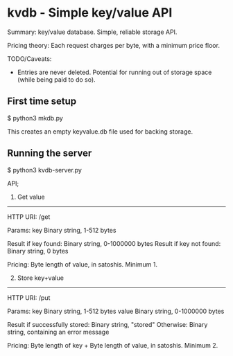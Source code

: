 
kvdb - Simple key/value API
===========================

Summary:  key/value database.  Simple, reliable storage API.

Pricing theory:  Each request charges per byte, with a minimum price floor.

TODO/Caveats:
- Entries are never deleted.  Potential for running out of storage space (while
  being paid to do so).


First time setup
----------------
$ python3 mkdb.py

This creates an empty keyvalue.db file used for backing storage.


Running the server
------------------
$ python3 kvdb-server.py


API;

1. Get value
------------

HTTP URI: /get

Params:
	key	Binary string, 1-512 bytes

Result if key found:
	Binary string, 0-1000000 bytes
Result if key not found:
	Binary string, 0 bytes

Pricing:
	Byte length of value, in satoshis.  Minimum 1.


2. Store key+value
------------------

HTTP URI: /put

Params:
	key	Binary string, 1-512 bytes
	value	Binary string, 0-1000000 bytes

Result if successfully stored:
	Binary string, "stored"
Otherwise:
	Binary string, containing an error message

Pricing:
	Byte length of key +
	Byte length of value, in satoshis.  Minimum 2.


